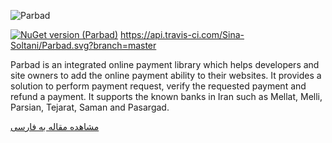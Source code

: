 ﻿
![Parbad](https://github.com/Sina-Soltani/Parbad/blob/master/images/Parbad.png "Parbad")

[![NuGet version (Parbad)](https://img.shields.io/nuget/v/Parbad.svg)](https://www.nuget.org/packages/Parbad/)
https://api.travis-ci.com/Sina-Soltani/Parbad.svg?branch=master

Parbad is an integrated online payment library which helps developers and site owners to add the online payment ability to their websites.
It provides a solution to perform payment request, verify the requested payment and refund a payment. 
It supports the known banks in Iran such as Mellat, Melli, Parsian, Tejarat, Saman and Pasargad.

[مشاهده مقاله به فارسی](https://www.dotnettips.info/post/2880/%d9%be%d8%b1%d8%a8%d8%a7%d8%af-%d8%b1%d8%a7%d9%87%d9%86%d9%85%d8%a7%db%8c-%d8%a7%d8%aa%d8%b5%d8%a7%d9%84-%d9%88-%d9%be%db%8c%d8%a7%d8%af%d9%87%e2%80%8c%d8%b3%d8%a7%d8%b2%db%8c-%d8%af%d8%b1%da%af%d8%a7%d9%87%e2%80%8c%d9%87%d8%a7%db%8c-%d8%a7%db%8c%d9%86%d8%aa%d8%b1%d9%86%d8%aa%db%8c-%d8%b4%d8%a8%da%a9%d9%87-%d8%b4%d8%aa%d8%a7%d8%a8)